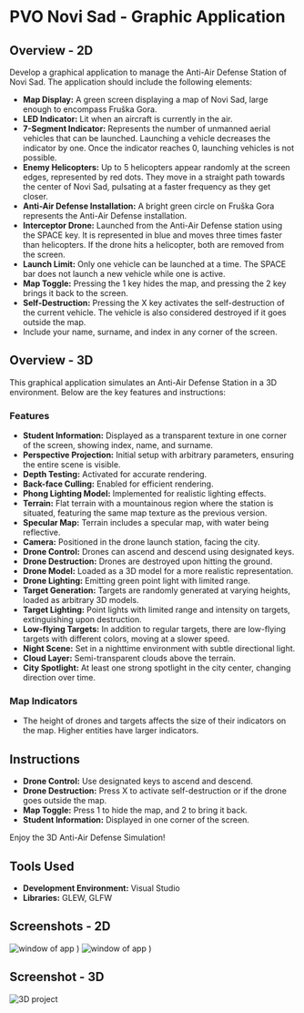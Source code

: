 # PVO Novi Sad - Graphic Application

## Overview - 2D

Develop a graphical application to manage the Anti-Air Defense Station of Novi Sad. The application should include the following elements:

- **Map Display:** A green screen displaying a map of Novi Sad, large enough to encompass Fruška Gora.
- **LED Indicator:** Lit when an aircraft is currently in the air.
- **7-Segment Indicator:** Represents the number of unmanned aerial vehicles that can be launched. Launching a vehicle decreases the indicator by one. Once the indicator reaches 0, launching vehicles is not possible.
- **Enemy Helicopters:** Up to 5 helicopters appear randomly at the screen edges, represented by red dots. They move in a straight path towards the center of Novi Sad, pulsating at a faster frequency as they get closer.
- **Anti-Air Defense Installation:** A bright green circle on Fruška Gora represents the Anti-Air Defense installation.
- **Interceptor Drone:** Launched from the Anti-Air Defense station using the SPACE key. It is represented in blue and moves three times faster than helicopters. If the drone hits a helicopter, both are removed from the screen.
- **Launch Limit:** Only one vehicle can be launched at a time. The SPACE bar does not launch a new vehicle while one is active.
- **Map Toggle:** Pressing the 1 key hides the map, and pressing the 2 key brings it back to the screen.
- **Self-Destruction:** Pressing the X key activates the self-destruction of the current vehicle. The vehicle is also considered destroyed if it goes outside the map.
- Include your name, surname, and index in any corner of the screen.

## Overview - 3D

This graphical application simulates an Anti-Air Defense Station in a 3D environment. Below are the key features and instructions:

### Features

- **Student Information:** Displayed as a transparent texture in one corner of the screen, showing index, name, and surname.
- **Perspective Projection:** Initial setup with arbitrary parameters, ensuring the entire scene is visible.
- **Depth Testing:** Activated for accurate rendering.
- **Back-face Culling:** Enabled for efficient rendering.
- **Phong Lighting Model:** Implemented for realistic lighting effects.
- **Terrain:** Flat terrain with a mountainous region where the station is situated, featuring the same map texture as the previous version.
- **Specular Map:** Terrain includes a specular map, with water being reflective.
- **Camera:** Positioned in the drone launch station, facing the city.
- **Drone Control:** Drones can ascend and descend using designated keys.
- **Drone Destruction:** Drones are destroyed upon hitting the ground.
- **Drone Model:** Loaded as a 3D model for a more realistic representation.
- **Drone Lighting:** Emitting green point light with limited range.
- **Target Generation:** Targets are randomly generated at varying heights, loaded as arbitrary 3D models.
- **Target Lighting:** Point lights with limited range and intensity on targets, extinguishing upon destruction.
- **Low-flying Targets:** In addition to regular targets, there are low-flying targets with different colors, moving at a slower speed.
- **Night Scene:** Set in a nighttime environment with subtle directional light.
- **Cloud Layer:** Semi-transparent clouds above the terrain.
- **City Spotlight:** At least one strong spotlight in the city center, changing direction over time.

### Map Indicators

- The height of drones and targets affects the size of their indicators on the map. Higher entities have larger indicators.

## Instructions

- **Drone Control:** Use designated keys to ascend and descend.
- **Drone Destruction:** Press X to activate self-destruction or if the drone goes outside the map.
- **Map Toggle:** Press 1 to hide the map, and 2 to bring it back.
- **Student Information:** Displayed in one corner of the screen.

Enjoy the 3D Anti-Air Defense Simulation!


## Tools Used

- **Development Environment:** Visual Studio
- **Libraries:** GLEW, GLFW

## Screenshots - 2D
![window of app](https://github.com/MilosMilutinovic01/ComputerGraphic/assets/116631195/f033a773-8a96-4d3b-9674-c0212dc3320b)
)
![window of app](https://github.com/MilosMilutinovic01/ComputerGraphic/assets/116631195/9d38788c-63db-487e-b52e-697ddbce12db)
)

## Screenshot - 3D
![3D project](https://github.com/MilosMilutinovic01/ComputerGraphic/assets/116631195/ca48f82b-26eb-4f31-a0c9-8c61614715b9)

